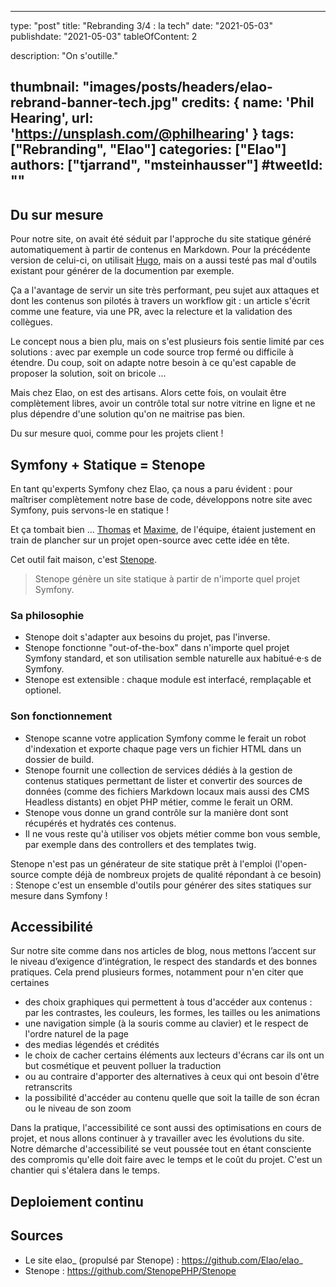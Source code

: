 
---
type:               "post"
title:              "Rebranding 3/4 : la tech"
date:               "2021-05-03"
publishdate:        "2021-05-03"
tableOfContent:     2

description:        "On s'outille."

thumbnail:          "images/posts/headers/elao-rebrand-banner-tech.jpg"
credits:            { name: 'Phil Hearing', url: 'https://unsplash.com/@philhearing' }
tags:               ["Rebranding", "Elao"]
categories:         ["Elao"]
authors:            ["tjarrand", "msteinhausser"]
#tweetId:            ""
---

## Du sur mesure

Pour notre site, on avait été séduit par l'approche du site statique généré automatiquement à partir de contenus en Markdown. Pour la précédente version de celui-ci, on utilisait [Hugo](https://gohugo.io/), mais on a aussi testé pas mal d'outils existant pour générer de la documention par exemple.

Ça a l'avantage de servir un site très performant, peu sujet aux attaques et dont les contenus son pilotés à travers un workflow git : un article s'écrit comme une feature, via une PR, avec la relecture et la validation des collègues.

Le concept nous a bien plu, mais on s'est plusieurs fois sentie limité par ces solutions : avec par exemple un code source trop fermé ou difficile à étendre. Du coup, soit on adapte notre besoin à ce qu'est capable de proposer la solution, soit on bricole ...

Mais chez Elao, on est des artisans. Alors cette fois, on voulait être complètement libres, avoir un contrôle total sur notre vitrine en ligne et ne plus dépendre d'une solution qu'on ne maitrise pas bien.

Du sur mesure quoi, comme pour les projets client !

## Symfony + Statique = Stenope

En tant qu'experts Symfony chez Elao, ça nous a paru évident : pour maîtriser complètement notre base de code, développons notre site avec Symfony, puis servons-le en statique !

Et ça tombait bien ... [Thomas](../../member/tjarrand.yaml) et [Maxime](../../member/msteinhausser.yaml), de l'équipe, étaient justement en train de plancher sur un projet open-source avec cette idée en tête.

Cet outil fait maison, c'est [Stenope](https://stenopephp.github.io/Stenope/).

> Stenope génère un site statique à partir de n'importe quel projet Symfony.

### Sa philosophie

- Stenope doit s'adapter aux besoins du projet, pas l'inverse.
- Stenope fonctionne "out-of-the-box" dans n'importe quel projet Symfony standard, et son utilisation semble naturelle aux habitué·e·s de Symfony.
- Stenope est extensible : chaque module est interfacé, remplaçable et optionel.

### Son fonctionnement

- Stenope scanne votre application Symfony comme le ferait un robot d'indexation et exporte chaque page vers un fichier HTML dans un dossier de build.
- Stenope fournit une collection de services dédiés à la gestion de contenus statiques permettant de lister et convertir des sources de données (comme des fichiers Markdown locaux mais aussi des CMS Headless distants) en objet PHP métier, comme le ferait un ORM.
- Stenope vous donne un grand contrôle sur la manière dont sont récupérés et hydratés ces contenus.
- Il ne vous reste qu'à utiliser vos objets métier comme bon vous semble, par exemple dans des controllers et des templates twig.

Stenope n'est pas un générateur de site statique prêt à l'emploi (l'open-source compte déjà de nombreux projets de qualité répondant à ce besoin) : Stenope c'est un ensemble d'outils pour générer des sites statiques sur mesure dans Symfony !

## Accessibilité

Sur notre site comme dans nos articles de blog, nous mettons l’accent sur le niveau d’exigence d’intégration, le respect des standards et des bonnes pratiques. Cela prend plusieurs formes, notamment pour n'en citer que certaines
- des choix graphiques qui permettent à tous d'accéder aux contenus : par les contrastes, les couleurs, les formes, les tailles ou les animations
- une navigation simple (à la souris comme au clavier) et le respect de l'ordre naturel de la page
- des medias légendés et crédités
- le choix de cacher certains éléments aux lecteurs d'écrans car ils ont un but cosmétique et peuvent polluer la traduction
- ou au contraire d'apporter des alternatives à ceux qui ont besoin d'être retranscrits
- la possibilité d'accéder au contenu quelle que soit la taille de son écran ou le niveau de son zoom

Dans la pratique, l'accessibilité ce sont aussi des optimisations en cours de projet, et nous allons continuer à y travailler avec les évolutions du site. Notre démarche d'accessibilité se veut poussée tout en étant consciente des compromis qu'elle doit faire avec le temps et le coût du projet. C'est un chantier qui s'étalera dans le temps.

## Deploiement continu

## Sources

- Le site elao_ (propulsé par Stenope) : https://github.com/Elao/elao_
- Stenope : https://github.com/StenopePHP/Stenope
